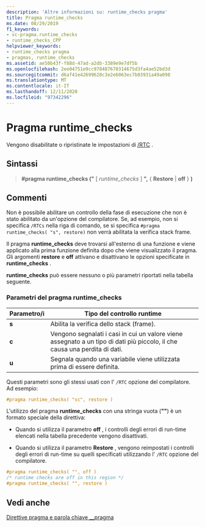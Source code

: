 ```yaml
---
description: 'Altre informazioni su: runtime_checks pragma'
title: Pragma runtime_checks
ms.date: 08/29/2019
f1_keywords:
- vc-pragma.runtime_checks
- runtime_checks_CPP
helpviewer_keywords:
- runtime_checks pragma
- pragmas, runtime_checks
ms.assetid: ae50b43f-f88d-47ad-a2db-3389e9e7df5b
ms.openlocfilehash: 2ee04751e9cc978487670314675d3fa4ae52bd3d
ms.sourcegitcommit: d6af41e42699628c3e2e6063ec7b03931a49a098
ms.translationtype: MT
ms.contentlocale: it-IT
ms.lasthandoff: 12/11/2020
ms.locfileid: "97342296"
---
```

# <a name="runtime_checks-pragma"></a>Pragma runtime_checks

Vengono disabilitate o ripristinate le impostazioni di [/RTC](../build/reference/rtc-run-time-error-checks.md) .

## <a name="syntax"></a>Sintassi

> **#pragma runtime_checks ("** [ *runtime_checks* ] **",** { **Restore**  |  **off** } **)**

## <a name="remarks"></a>Commenti

Non è possibile abilitare un controllo della fase di esecuzione che non è stato abilitato da un'opzione del compilatore. Se, ad esempio, non si specifica `/RTCs` nella riga di comando, se si specifica `#pragma runtime_checks( "s", restore)` non verrà abilitata la verifica stack frame.

Il pragma **runtime_checks** deve trovarsi all'esterno di una funzione e viene applicato alla prima funzione definita dopo che viene visualizzato il pragma. Gli argomenti **restore** e **off** attivano e disattivano le opzioni specificate in **runtime_checks** .

**runtime_checks** può essere nessuno o più parametri riportati nella tabella seguente.

### <a name="parameters-of-the-runtime_checks-pragma"></a>Parametri del pragma runtime_checks

| Parametro/i | Tipo del controllo runtime |
|--------------------|-----------------------------|
| **s** | Abilita la verifica dello stack (frame). |
| **c** | Vengono segnalati i casi in cui un valore viene assegnato a un tipo di dati più piccolo, il che causa una perdita di dati. |
| **u** | Segnala quando una variabile viene utilizzata prima di essere definita. |

Questi parametri sono gli stessi usati con l' `/RTC` opzione del compilatore. Ad esempio:

```cpp
#pragma runtime_checks( "sc", restore )
```

L'utilizzo del pragma **runtime_checks** con una stringa vuota (**""**) è un formato speciale della direttiva:

- Quando si utilizza il parametro **off** , i controlli degli errori di run-time elencati nella tabella precedente vengono disattivati.

- Quando si utilizza il parametro **Restore** , vengono reimpostati i controlli degli errori di run-time su quelli specificati utilizzando l' `/RTC` opzione del compilatore.

```cpp
#pragma runtime_checks( "", off )
/* runtime checks are off in this region */
#pragma runtime_checks( "", restore )
```

## <a name="see-also"></a>Vedi anche

[Direttive pragma e parola chiave __pragma](../preprocessor/pragma-directives-and-the-pragma-keyword.md)
